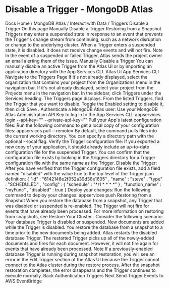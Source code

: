 # Disable a Trigger - MongoDB Atlas


Docs Home / MongoDB Atlas / Interact with Data / Triggers Disable a Trigger On this page Manually Disable a Trigger Restoring from a Snapshot Triggers may enter a suspended state in response to
an event that prevents the Trigger's change stream from continuing, such
as a network disruption or change to the underlying cluster. When a
Trigger enters a suspended state, it is disabled. It does not receive change
events and will not fire. Note In the event of a suspended or failed Trigger, Atlas sends the
project owner an email alerting them of the issue. Manually Disable a Trigger You can manually disable an active Trigger from the Atlas UI or by
importing an application directory with the App Services CLI. Atlas UI App Services CLI Navigate to the Triggers Page If it's not already displayed, select the
organization that contains your project from the Organizations menu in the navigation bar. If it's not already displayed, select your project
from the Projects menu in the navigation bar. In the sidebar, click Triggers under
the Services heading. The Triggers page displays. From the listed Triggers, find the Trigger that you want to disable. Toggle the Enabled setting to disable it, then click Save . Authenticate a MongoDB Atlas user: Use your MongoDB Atlas Administration API Key to
log in to the App Services CLI: appservices login --api-key="<API KEY>" --private-api-key="<PRIVATE KEY>" Pull your App's latest configuration files: Run the following command to get a local copy of your configuration files: appservices pull --remote=<App ID> By default, the command pulls files into the current working directory. You can
specify a directory path with the optional --local flag. Verify the Trigger configuration file: If you exported a new copy of your application, it should already
include an up-to-date configuration file for the suspended Trigger. You
can confirm that the configuration file exists by looking in the /triggers directory for a Trigger configuration file with the same name as the Trigger. Disable the Trigger: After you have verified that the Trigger configuration file exists, add
a field named "disabled" with the value true to the top
level of the Trigger json definition: { "id" : "6142146e2f052a39d38e1605" , "name" : "steve" , "type" : "SCHEDULED" , "config" : { "schedule" : "*/1 * * * *" } , "function_name" : "myFunc" , "disabled" : true } Deploy your changes: Run the following command to deploy your changes: appservices push Restoring from a Snapshot When you restore the database from a snapshot, any Trigger that was disabled or
suspended is re-enabled. The Trigger will not fire for events that have already
been processed. For more information on restoring from snapshots, see Restore Your Cluster . Consider the following scenario: Your database Trigger is disabled or suspended. New documents are added while the Trigger is disabled. You restore the database from a snapshot to a time prior to the new documents
being added. Atlas restarts the disabled database Trigger. The restarted Trigger picks up all of the newly-added documents and fires for
each document. However, it will not fire again for events that have already
been processed. Note If a previously-enabled database Trigger is running during snapshot restoration,
you will see an error in the Edit Trigger section of the Atlas UI because the
Trigger cannot connect to the Atlas cluster during the restore process.
After the
snapshot restoration completes, the error disappears and the Trigger continues
to execute normally. Back Authentication Triggers Next Send Trigger Events to AWS EventBridge
